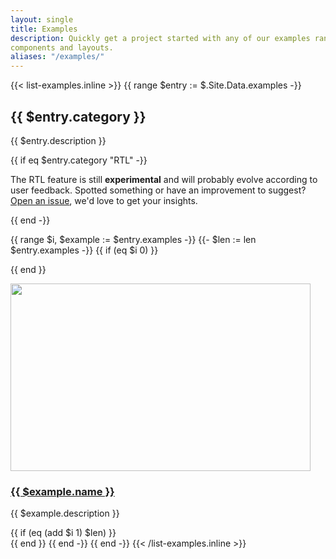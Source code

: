```yaml
---
layout: single
title: Examples
description: Quickly get a project started with any of our examples ranging from using parts of the framework to custom
components and layouts.
aliases: "/examples/"
---
```


{{< list-examples.inline >}}
{{ range $entry := $.Site.Data.examples -}}
<h2 id="{{ $entry.category | urlize }}">{{ $entry.category }}</h2>
  <p>{{ $entry.description }}</p>
  {{ if eq $entry.category "RTL" -}}
    <div class="bd-callout bd-callout-warning">
      <p>The RTL feature is still <strong>experimental</strong> and will probably evolve according to user feedback. Spotted something or have an improvement to suggest? <a href="{{ $.Site.Params.repo }}/issues/new">Open an issue</a>, we'd love to get your insights.</p>
    </div>
  {{ end -}}

{{ range $i, $example := $entry.examples -}}
{{- $len := len $entry.examples -}}
{{ if (eq $i 0) }}<div class="row">{{ end }}
<div class="col-sm-6 col-md-4 col-xl-3 mb-3">
<a class="d-block" href="/docs/{{ $.Site.Params.docs_version }}/examples/{{ $example.name | urlize }}/"{{ if in
$example.name "RTL" }} hreflang="ar"{{ end }}>
<img class="img-thumbnail mb-3" srcset="/docs/{{ $.Site.Params.docs_version }}/assets/img/examples/{{ $example.name |
urlize }}.png,
/docs/{{ $.Site.Params.docs_version }}/assets/img/examples/{{ $example.name | urlize }}@2x.png 2x"
src="/docs/{{ $.Site.Params.docs_version }}/assets/img/examples/{{ $example.name | urlize }}.png"
alt=""
width="480" height="300"
loading="lazy">
<h3 class="h5 mb-1">{{ $example.name }}</h3>
</a>
<p class="text-muted">{{ $example.description }}</p>
</div>
{{ if (eq (add $i 1) $len) }}</div>{{ end }}
{{ end -}}
{{ end -}}
{{< /list-examples.inline >}}
